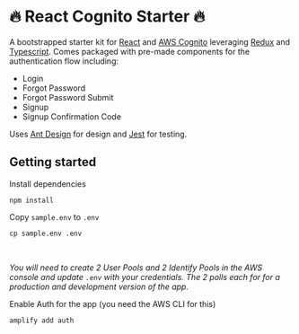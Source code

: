 # 🔥 React Cognito Starter 🔥

A bootstrapped starter kit for [React](https://reactjs.org/) and [AWS Cognito](https://aws.amazon.com/cognito/) leveraging [Redux](https://redux.js.org/) and [Typescript](https://www.typescriptlang.org/). Comes packaged with pre-made components for the authentication flow including:
* Login
* Forgot Password
* Forgot Password Submit
* Signup
* Signup Confirmation Code

Uses [Ant Design](https://ant.design/) for design and [Jest](https://jestjs.io/) for testing.



## Getting started

Install dependencies
```
npm install
```

Copy `sample.env` to `.env`
```
cp sample.env .env
```


<br />

_You will need to create 2 User Pools and 2 Identify Pools in the AWS console and update `.env` with your credentials. The 2 polls each for for a production and development version of the app._


Enable Auth for the app (you need the AWS CLI for this)
```
amplify add auth
```



